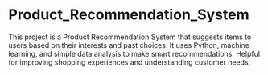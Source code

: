 # Product_Recommendation_System
This project is a Product Recommendation System that suggests items to users based on their interests and past choices. It uses Python, machine learning, and simple data analysis to make smart recommendations. Helpful for improving shopping experiences and understanding customer needs.
